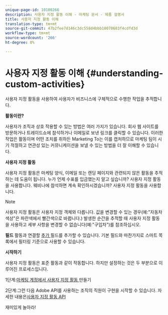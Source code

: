 ```yaml
---
unique-page-id: 10100266
description: 사용자 지정 활동 이해 - 마케팅 문서 - 제품 설명서
title: 사용자 지정 활동 이해
translation-type: tm+mt
source-git-commit: 47b2fee7d146c3dc558d4bbb10070683f4cdfd3d
workflow-type: tm+mt
source-wordcount: '266'
ht-degree: 0%

---
```



# 사용자 지정 활동 이해 {#understanding-custom-activities}

사용자 지정 활동을 사용하여 사용자가 비즈니스에 구체적으로 수행한 작업을 추적합니다.

**활동이란?**

사용자가 조직과 상호 작용할 수 있는 방법은 여러 가지가 있습니다. 회사 웹 사이트를 방문하거나 트레이드쇼에 참석하거나 이메일로 보낸 링크를 클릭할 수 있습니다. 이러한 작업은 활동이며 어떤 조치를 취하든 Marketing To는 이를 캡처하므로 마케팅 팀이 시기 적절하고 연관성 있는 커뮤니케이션을 보낼 수 있는 방법을 더 잘 이해할 수 있습니다.

**사용자 지정 활동**

사용자 지정 활동은 마케팅 양식, 이메일 또는 랜딩 페이지와 관련되지 않은 활동을 추적하는 데 도움이 됩니다. 누가 언제 수표를 입금했는지 알고 싶습니까? 사용자 지정 활동을 사용합니다. 웨비나에 참석하면 계속 확인하시겠습니까? 사용자 지정 활동을 사용합니다.

>[!NOTE]
>
>사용자 지정 활동은 사용자 지정 객체와 다릅니다. 값을 변경할 수 있는 경우(예:&quot;자동차 색상&quot;은 파란색에서 빨간색으로 바뀝니다.) 발생한 순간을 추적할 때 사용자 지정 활동을 사용하고 세부 사항을 변경할 수 없습니다(예:&quot;구입차&quot;)를 참조하십시오.

**필드** 활동과 연결할  [추가 ](https://docs.marketo.com/x/Mx6a) 필드를 추가할 수 있습니다. 기본 필드와 마찬가지로 스마트 목록에서 필터링 기준으로 사용할 수 있습니다.

**시작하기**

사용자 지정 활동은 표준 활동과 같이 작동합니다. 하지만 설정하는 것은 두 부분으로 이루어진 프로세스입니다.

1단계:[마케팅 계정에서 사용자 지정 활동 ](create-a-custom-activity.md) 만들기

2단계:그런 다음 Adobe API를 사용하는 조직의 직원이 구현을 시작할 수 있습니다. 자세한 내용은[사용자 지정 활동 API](http://developers.marketo.com/documentation/rest/add-custom-activities/)

재미있게 놀아라!
